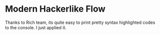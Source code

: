 # Modern Hackerlike Flow
Thanks to Rich team, its quite easy to print pretty syntax highlighted codes to the console. I just applied it.

